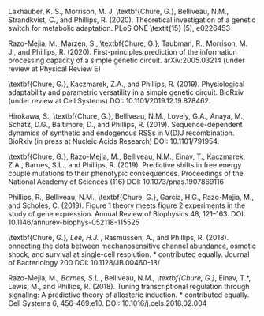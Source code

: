 Laxhauber, K. S., Morrison, M. J, \textbf{Chure, G.}, Belliveau, N.M.,
Strandkvist, C., and Phillips, R. (2020). Theoretical investigation of a genetic switch for 
metabolic adaptation. PLoS ONE \textit{15} (5), e0226453 

Razo-Mejia, M., Marzen, S., \textbf{Chure, G.}, Taubman, R., Morrison, M. J.,
and Phillips, R. (2020). First-principles prediction of the information processing capacity
of a simple genetic circuit. arXiv:2005.03214 (under review at Physical Review E)

\textbf{Chure, G.}, Kaczmarek, Z.A., and Phillips, R. (2019). Physiological adaptability
and parametric versatility in a simple genetic circuit. BioRxiv (under review at
Cell Systems) DOI: 10.1101/2019.12.19.878462.  

Hirokawa, S., \textbf{Chure, G.}, Belliveau, N.M., Lovely, G.A., Anaya, M., Schatz, D.G.,
Baltimore, D., and Phillips, R. (2019). Sequence-dependent dynamics of synthetic
and endogenous RSSs in V(D)J recombination. BioRxiv (in press at Nucleic
Acids Research) DOI: 10.1101/791954.

\textbf{Chure, G.}, Razo-Mejia, M., Belliveau, N.M., Einav, T., Kaczmarek, Z.A., Barnes,
S.L., and Phillips, R. (2019). Predictive shifts in free energy couple
mutations to their phenotypic consequences. Proceedings of the National Academy
of Sciences (116) DOI: 10.1073/pnas.1907869116  

Phillips, R., Belliveau, N.M., \textbf{Chure, G.}, Garcia, H.G., Razo-Mejia, M., and
Scholes, C. (2019). Figure 1 theory meets figure 2 experiments in the study of
gene expression. Annual Review of Biophysics 48, 121–163. DOI: 10.1146/annurev-biophys-052118-115525 

\textbf{Chure, G.}*, Lee, H.J.* , Rasmussen, A., and Phillips, R. (2018). onnecting the
dots between mechanosensitive channel abundance, osmotic shock, and survival
at single-cell resolution.  * contributed equally. Journal of Bacteriology 200 
DOI: 10.1128/JB.00460-18/

Razo-Mejia, M.*, Barnes, S.L.*, Belliveau, N.M.*,
\textbf{Chure, G.}*, Einav, T.*, Lewis, M., and Phillips, R.
(2018). Tuning transcriptional regulation through signaling: A predictive
theory of allosteric induction. * contributed
equally. Cell Systems 6, 456-469.e10. DOI: 10.1016/j.cels.2018.02.004 